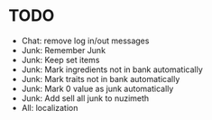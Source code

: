 TODO
====

* Chat: remove log in/out messages
* Junk: Remember Junk
* Junk: Keep set items
* Junk: Mark ingredients not in bank automatically
* Junk: Mark traits not in bank automatically
* Junk: Mark 0 value as junk automatically
* Junk: Add sell all junk to nuzimeth
* All: localization
